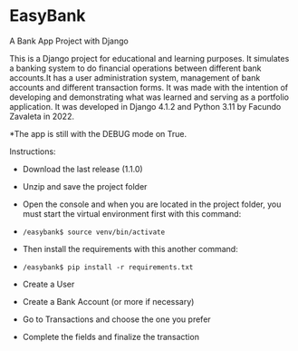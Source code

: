 # EasyBank
A Bank App Project with Django

This is a Django project for educational and learning purposes. It simulates a banking system to do financial operations between different bank accounts.It has a user administration system, management of bank accounts and different transaction forms. It was made with the intention of developing and demonstrating what was learned and serving as a portfolio application. It was developed in Django 4.1.2 and Python 3.11 by Facundo Zavaleta in 2022.

*The app is still with the DEBUG mode on True.

Instructions:
 - Download the last release (1.1.0)
 - Unzip and save the project folder
 - Open the console and when you are located in the project folder, you must start the virtual environment first with this command:
 - ```/easybank$ source venv/bin/activate```
   
 - Then install the requirements with this another command:
 - ```/easybank$ pip install -r requirements.txt```
   
 - Create a User
 - Create a Bank Account (or more if necessary)
 - Go to Transactions and choose the one you prefer
 - Complete the fields and finalize the transaction
